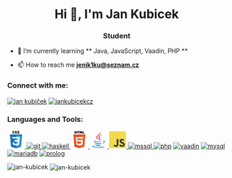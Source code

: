 <h1 align="center">Hi 👋, I'm Jan Kubicek</h1>
<h3 align="center">Student</h3>

- 🌱 I’m currently learning ** Java, JavaScript, Vaadin, PHP **

- 📫 How to reach me **jenik1ku@seznam.cz**

<h3 align="left">Connect with me:</h3>
<p align="left">
<a href="https://fb.com/jan kubíček" target="blank"><img align="center" src="https://raw.githubusercontent.com/rahuldkjain/github-profile-readme-generator/master/src/images/icons/Social/facebook.svg" alt="jan kubíček" height="30" width="40" /></a>
<a href="https://instagram.com/jankubicekcz" target="blank"><img align="center" src="https://raw.githubusercontent.com/rahuldkjain/github-profile-readme-generator/master/src/images/icons/Social/instagram.svg" alt="jankubicekcz" height="30" width="40" /></a>
</p>

<h3 align="left">Languages and Tools:</h3>
<p align="left"> <a href="https://www.w3schools.com/css/" target="_blank" rel="noreferrer"> <img src="https://raw.githubusercontent.com/devicons/devicon/master/icons/css3/css3-original-wordmark.svg" alt="css3" width="40" height="40"/> </a> <a href="https://git-scm.com/" target="_blank" rel="noreferrer"> <img src="https://www.vectorlogo.zone/logos/git-scm/git-scm-icon.svg" alt="git" width="40" height="40"/> </a> <a href="https://www.haskell.org/" target="_blank" rel="noreferrer"> <img src="https://upload.wikimedia.org/wikipedia/commons/1/1c/Haskell-Logo.svg" alt="haskell" width="40" height="40"/> </a> <a href="https://www.w3.org/html/" target="_blank" rel="noreferrer"> <img src="https://raw.githubusercontent.com/devicons/devicon/master/icons/html5/html5-original-wordmark.svg" alt="html5" width="40" height="40"/> </a> <a href="https://www.java.com" target="_blank" rel="noreferrer"> <img src="https://raw.githubusercontent.com/devicons/devicon/master/icons/java/java-original.svg" alt="java" width="40" height="40"/> </a> <a href="https://developer.mozilla.org/en-US/docs/Web/JavaScript" target="_blank" rel="noreferrer"> <img src="https://raw.githubusercontent.com/devicons/devicon/master/icons/javascript/javascript-original.svg" alt="javascript" width="40" height="40"/> </a> <a href="https://www.microsoft.com/en-us/sql-server" target="_blank" rel="noreferrer"> <img src="https://www.svgrepo.com/show/303229/microsoft-sql-server-logo.svg" alt="mssql" width="40" height="40"/> </a><a href="https://www.php.net" target="_blank" rel="noreferrer"> <img src="https://www.svgrepo.com/show/452088/php.svg" alt="php" width="40" height="40"/></a> 
</a><a href="https://vaadin.com" target="_blank" rel="noreferrer"> <img src="https://www.svgrepo.com/show/354505/vaadin.svg" alt="vaadin" width="40" height="40"/></a>
</a><a href="https://www.mysql.com" target="_blank" rel="noreferrer"> <img src="https://www.svgrepo.com/show/473731/mysql.svg" alt="mysql" width="40" height="40"/></a>
</a><a href="https://mariadb.org" target="_blank" rel="noreferrer"> <img src="https://www.svgrepo.com/show/354039/mariadb.svg" alt="mariadb" width="40" height="40"/></a>
</a><a href="https://prolog.com" target="_blank" rel="noreferrer"> <img src="https://www.svgrepo.com/show/443346/brand-prolog.svg" alt="prolog" width="40" height="40"/></a></p>

<p><img align="left" src="https://github-readme-stats.vercel.app/api/top-langs?username=jan-kubicek&show_icons=true&locale=en&layout=compact" alt="jan-kubicek" /></p>

<p>&nbsp;<img align="center" src="https://github-readme-stats.vercel.app/api?username=jan-kubicek&show_icons=true&locale=en" alt="jan-kubicek" /></p>
